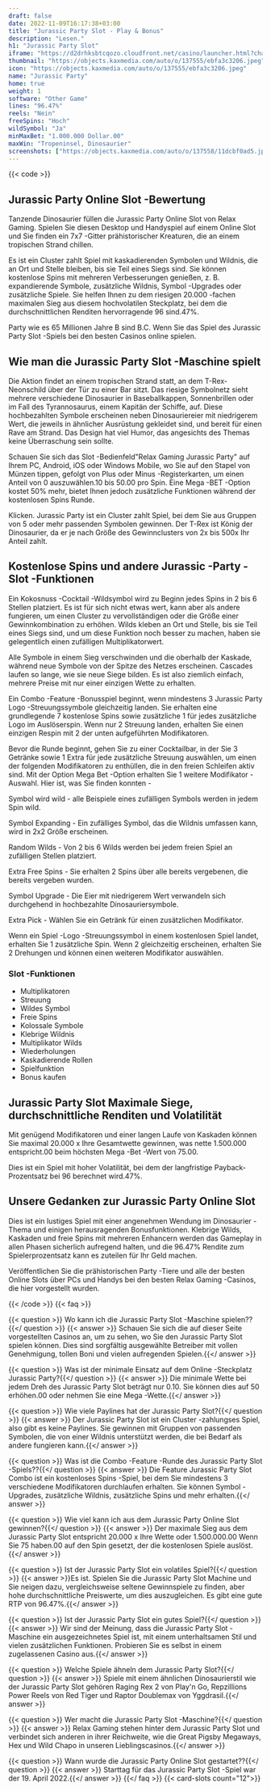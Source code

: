 ```yaml
---
draft: false
date: 2022-11-09T16:17:38+03:00
title: "Jurassic Party Slot - Play & Bonus"
description: "Lesen."
h1: "Jurassic Party Slot"
iframe: "https://d2drhksbtcqozo.cloudfront.net/casino/launcher.html?channel=web&gameid=jurassicparty&moneymode=fun&jurisdiction=MT&partnerid=1&apex=1&fullscreen=false"
thumbnail: "https://objects.kaxmedia.com/auto/o/137555/ebfa3c3206.jpeg"
icon: "https://objects.kaxmedia.com/auto/o/137555/ebfa3c3206.jpeg"
name: "Jurassic Party"
home: true
weight: 1
software: "Other Game"
lines: "96.47%"
reels: "Nein"
freeSpins: "Hoch"
wildSymbol: "Ja"
minMaxBet: "1.000.000 Dollar.00"
maxWin: "Tropeninsel, Dinosaurier"
screenshots: ["https://objects.kaxmedia.com/auto/o/137558/11dcbf0ad5.jpeg"]
---
```


{{< code >}}<h2>Jurassic Party Online Slot -Bewertung</h2><p>Tanzende Dinosaurier füllen die Jurassic Party Online Slot von Relax Gaming. Spielen Sie diesen Desktop und Handyspiel auf einem Online Slot und Sie finden ein 7x7 -Gitter prähistorischer Kreaturen, die an einem tropischen Strand chillen.</p><p>Es ist ein Cluster zahlt Spiel mit kaskadierenden Symbolen und Wildnis, die an Ort und Stelle bleiben, bis sie Teil eines Siegs sind. Sie können kostenlose Spins mit mehreren Verbesserungen genießen, z. B. expandierende Symbole, zusätzliche Wildnis, Symbol -Upgrades oder zusätzliche Spiele. Sie helfen Ihnen zu dem riesigen 20.000 -fachen maximalen Sieg aus diesem hochvolatilen Steckplatz, bei dem die durchschnittlichen Renditen hervorragende 96 sind.47%.</p><p>Party wie es 65 Millionen Jahre B sind B.C. Wenn Sie das Spiel des Jurassic Party Slot -Spiels bei den besten Casinos online spielen.</p><h2>Wie man die Jurassic Party Slot -Maschine spielt</h2><p>Die Aktion findet an einem tropischen Strand statt, an dem T-Rex-Neonschild über der Tür zu einer Bar sitzt. Das riesige Symbolnetz sieht mehrere verschiedene Dinosaurier in Baseballkappen, Sonnenbrillen oder im Fall des Tyrannosaurus, einem Kapitän der Schiffe, auf. Diese hochbezahlten Symbole erscheinen neben Dinosauriereier mit niedrigerem Wert, die jeweils in ähnlicher Ausrüstung gekleidet sind, und bereit für einen Rave am Strand.  Das Design hat viel Humor, das angesichts des Themas keine Überraschung sein sollte.</p><p>Schauen Sie sich das Slot -Bedienfeld"Relax Gaming Jurassic Party" auf Ihrem PC, Android, iOS oder Windows Mobile, wo Sie auf den Stapel von Münzen tippen, gefolgt von Plus oder Minus -Registerkarten, um einen Anteil von 0 auszuwählen.10 bis 50.00 pro Spin. Eine Mega -BET -Option kostet 50% mehr, bietet Ihnen jedoch zusätzliche Funktionen während der kostenlosen Spins Runde.</p><p>Klicken. Jurassic Party ist ein Cluster zahlt Spiel, bei dem Sie aus Gruppen von 5 oder mehr passenden Symbolen gewinnen. Der T-Rex ist König der Dinosaurier, da er je nach Größe des Gewinnclusters von 2x bis 500x Ihr Anteil zahlt.</p><h2>Kostenlose Spins und andere Jurassic -Party -Slot -Funktionen</h2><p>Ein Kokosnuss -Cocktail -Wildsymbol wird zu Beginn jedes Spins in 2 bis 6 Stellen platziert. Es ist für sich nicht etwas wert, kann aber als andere fungieren, um einen Cluster zu vervollständigen oder die Größe einer Gewinnkombination zu erhöhen. Wilds kleben an Ort und Stelle, bis sie Teil eines Siegs sind, und um diese Funktion noch besser zu machen, haben sie gelegentlich einen zufälligen Multiplikatorwert.</p><p>Alle Symbole in einem Sieg verschwinden und die oberhalb der Kaskade, während neue Symbole von der Spitze des Netzes erscheinen. Cascades laufen so lange, wie sie neue Siege bilden. Es ist also ziemlich einfach, mehrere Preise mit nur einer einzigen Wette zu erhalten.</p><p>Ein Combo -Feature -Bonusspiel beginnt, wenn mindestens 3 Jurassic Party Logo -Streuungssymbole gleichzeitig landen. Sie erhalten eine grundlegende 7 kostenlose Spins sowie zusätzliche 1 für jedes zusätzliche Logo im Auslöserspin. Wenn nur 2 Streuung landen, erhalten Sie einen einzigen Respin mit 2 der unten aufgeführten Modifikatoren.</p><p>Bevor die Runde beginnt, gehen Sie zu einer Cocktailbar, in der Sie 3 Getränke sowie 1 Extra für jede zusätzliche Streuung auswählen, um einen der folgenden Modifikatoren zu enthüllen, die in den freien Schleifen aktiv sind. Mit der Option Mega Bet -Option erhalten Sie 1 weitere Modifikator -Auswahl. Hier ist, was Sie finden konnten -</p><p>Symbol wird wild - alle Beispiele eines zufälligen Symbols werden in jedem Spin wild.</p><p>Symbol Expanding - Ein zufälliges Symbol, das die Wildnis umfassen kann, wird in 2x2 Größe erscheinen.</p><p>Random Wilds - Von 2 bis 6 Wilds werden bei jedem freien Spiel an zufälligen Stellen platziert.</p><p>Extra Free Spins - Sie erhalten 2 Spins über alle bereits vergebenen, die bereits vergeben wurden.</p><p>Symbol Upgrade - Die Eier mit niedrigerem Wert verwandeln sich durchgehend in hochbezahlte Dinosauriersymbole.</p><p>Extra Pick - Wählen Sie ein Getränk für einen zusätzlichen Modifikator.</p><p>Wenn ein Spiel -Logo -Streuungssymbol in einem kostenlosen Spiel landet, erhalten Sie 1 zusätzliche Spin. Wenn 2 gleichzeitig erscheinen, erhalten Sie 2 Drehungen und können einen weiteren Modifikator auswählen.</p><h3>
Slot -Funktionen</h3><ul>
<li></span>
Multiplikatoren</li>
<li></span>
Streuung</li>
<li></span>
Wildes Symbol</li>
<li></span>
Freie Spins</li>
<li></span>
Kolossale Symbole</li>
<li></span>
Klebrige Wildnis</li>
<li></span>
Multiplikator Wilds</li>
<li></span>
Wiederholungen</li>
<li></span>
Kaskadierende Rollen</li>
<li></span>
Spielfunktion</li>
<li></span>
Bonus kaufen</li></ul><h2>Jurassic Party Slot Maximale Siege, durchschnittliche Renditen und Volatilität</h2><p>Mit genügend Modifikatoren und einer langen Laufe von Kaskaden können Sie maximal 20.000 x Ihre Gesamtwette gewinnen, was nette 1.500.000 entspricht.00 beim höchsten Mega -Bet -Wert von 75.00.</p><p>Dies ist ein Spiel mit hoher Volatilität, bei dem der langfristige Payback-Prozentsatz bei 96 berechnet wird.47%.</p><h2>Unsere Gedanken zur Jurassic Party Online Slot</h2><p>Dies ist ein lustiges Spiel mit einer angenehmen Wendung im Dinosaurier -Thema und einigen herausragenden Bonusfunktionen. Klebrige Wilds, Kaskaden und freie Spins mit mehreren Enhancern werden das Gameplay in allen Phasen sicherlich aufregend halten, und die 96.47% Rendite zum Spielerprozentsatz kann es zuteilen für Ihr Geld machen.</p><p>Veröffentlichen Sie die prähistorischen Party -Tiere und alle der besten Online Slots über PCs und Handys bei den besten Relax Gaming -Casinos, die hier vorgestellt wurden.</p>
{{< /code >}}
{{< faq >}}

{{< question >}} Wo kann ich die Jurassic Party Slot -Maschine spielen??{{</ question >}}
{{< answer >}} Schauen Sie sich die auf dieser Seite vorgestellten Casinos an, um zu sehen, wo Sie den Jurassic Party Slot spielen können. Dies sind sorgfältig ausgewählte Betreiber mit vollen Genehmigung, tollen Boni und vielen aufregenden Spielen.{{</ answer >}}

{{< question >}} Was ist der minimale Einsatz auf dem Online -Steckplatz Jurassic Party?{{</ question >}}
{{< answer >}} Die minimale Wette bei jedem Dreh des Jurassic Party Slot beträgt nur 0.10. Sie können dies auf 50 erhöhen.00 oder nehmen Sie eine Mega -Wette.{{</ answer >}}

{{< question >}} Wie viele Paylines hat der Jurassic Party Slot?{{</ question >}}
{{< answer >}} Der Jurassic Party Slot ist ein Cluster -zahlungses Spiel, also gibt es keine Paylines. Sie gewinnen mit Gruppen von passenden Symbolen, die von einer Wildnis unterstützt werden, die bei Bedarf als andere fungieren kann.{{</ answer >}}

{{< question >}} Was ist die Combo -Feature -Runde des Jurassic Party Slot -Spiels??{{</ question >}}
{{< answer >}} Die Feature Jurassic Party Slot Combo ist ein kostenloses Spins -Spiel, bei dem Sie mindestens 3 verschiedene Modifikatoren durchlaufen erhalten. Sie können Symbol -Upgrades, zusätzliche Wildnis, zusätzliche Spins und mehr erhalten.{{</ answer >}}

{{< question >}} Wie viel kann ich aus dem Jurassic Party Online Slot gewinnen?{{</ question >}}
{{< answer >}} Der maximale Sieg aus dem Jurassic Party Slot entspricht 20.000 x Ihre Wette oder 1.500.000.00 Wenn Sie 75 haben.00 auf den Spin gesetzt, der die kostenlosen Spiele auslöst.{{</ answer >}}

{{< question >}} Ist der Jurassic Party Slot ein volatiles Spiel?{{</ question >}}
{{< answer >}}Es ist. Spielen Sie die Jurassic Party Slot Machine und Sie neigen dazu, vergleichsweise seltene Gewinnspiele zu finden, aber hohe durchschnittliche Preiswerte, um dies auszugleichen. Es gibt eine gute RTP von 96.47%.{{</ answer >}}

{{< question >}} Ist der Jurassic Party Slot ein gutes Spiel?{{</ question >}}
{{< answer >}} Wir sind der Meinung, dass die Jurassic Party Slot -Maschine ein ausgezeichnetes Spiel ist, mit einem unterhaltsamen Stil und vielen zusätzlichen Funktionen. Probieren Sie es selbst in einem zugelassenen Casino aus.{{</ answer >}}

{{< question >}} Welche Spiele ähneln dem Jurassic Party Slot?{{</ question >}}
{{< answer >}} Spiele mit einem ähnlichen Dinosaurierstil wie der Jurassic Party Slot gehören Raging Rex 2 von Play'n Go, Repzillions Power Reels von Red Tiger und Raptor Doublemax von Yggdrasil.{{</ answer >}}

{{< question >}} Wer macht die Jurassic Party Slot -Maschine?{{</ question >}}
{{< answer >}} Relax Gaming stehen hinter dem Jurassic Party Slot und verbindet sich anderen in ihrer Reichweite, wie die Great Pigsby Megaways, Hex und Wild Chapo in unseren Lieblingscasinos.{{</ answer >}}

{{< question >}} Wann wurde die Jurassic Party Online Slot gestartet??{{</ question >}}
{{< answer >}} Starttag für das Jurassic Party Slot -Spiel war der 19. April 2022.{{</ answer >}}
{{</ faq >}}
{{< card-slots count="12">}}